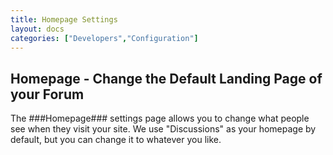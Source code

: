```yaml
---
title: Homepage Settings
layout: docs
categories: ["Developers","Configuration"]
---
```

## Homepage - Change the Default Landing Page of your Forum

The ###Homepage### settings page  allows you to change what people see when they visit your site. 
We use "Discussions" as your homepage by default, but you can change it to whatever you like.
